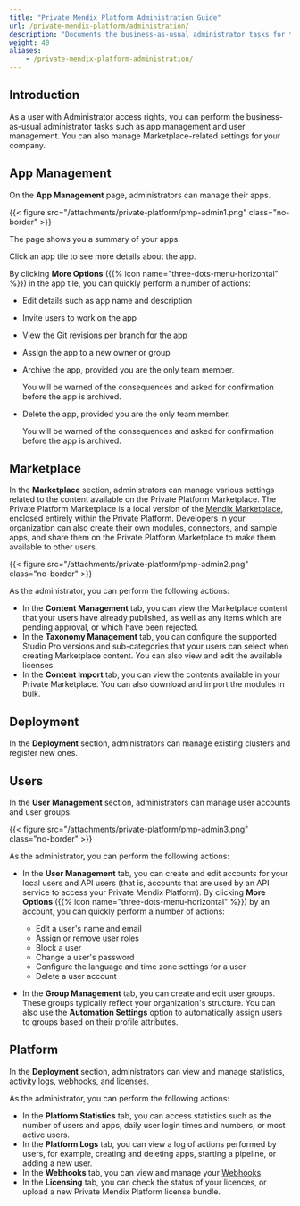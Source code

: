 ```yaml
---
title: "Private Mendix Platform Administration Guide"
url: /private-mendix-platform/administration/
description: "Documents the business-as-usual administrator tasks for the Private Mendix Platform."
weight: 40
aliases:
    - /private-mendix-platform-administration/
---
```


## Introduction

As a user with Administrator access rights, you can perform the business-as-usual administrator tasks such as app management and user management. You can also manage Marketplace-related settings for your company.

## App Management

On the **App Management** page, administrators can manage their apps.

{{< figure src="/attachments/private-platform/pmp-admin1.png" class="no-border" >}}

The page shows you a summary of your apps.

Click an app tile to see more details about the app.

By clicking **More Options** ({{% icon name="three-dots-menu-horizontal" %}}) in the app tile, you can quickly perform a number of actions:

* Edit details such as app name and description
* Invite users to work on the app
* View the Git revisions per branch for the app
* Assign the app to a new owner or group
* Archive the app, provided you are the only team member.
    
    You will be warned of the consequences and asked for confirmation before the app is archived.

* Delete the app, provided you are the only team member.
    
    You will be warned of the consequences and asked for confirmation before the app is archived.

## Marketplace

In the **Marketplace** section, administrators can manage various settings related to the content available on the Private Platform Marketplace. The Private Platform Marketplace is a local version of the [Mendix Marketplace](/appstore/overview/), enclosed entirely within the Private Platform. Developers in your organization can also create their own modules, connectors, and sample apps, and share them on the Private Platform Marketplace to make them available to other users.

{{< figure src="/attachments/private-platform/pmp-admin2.png" class="no-border" >}}

As the administrator, you can perform the following actions:

* In the **Content Management** tab, you can view the Marketplace content that your users have already published, as well as any items which are pending approval, or which have been rejected.
* In the **Taxonomy Management** tab, you can configure the supported Studio Pro versions and sub-categories that your users can select when creating Marketplace content. You can also view and edit the available licenses.
* In the **Content Import** tab, you can view the contents available in your Private Marketplace. You can also download and import the modules in bulk.

## Deployment

In the **Deployment** section, administrators can manage existing clusters and register new ones.

## Users

In the **User Management** section, administrators can manage user accounts and user groups.

{{< figure src="/attachments/private-platform/pmp-admin3.png" class="no-border" >}}

As the administrator, you can perform the following actions:

* In the **User Management** tab, you can create and edit accounts for your local users and API users (that is, accounts that are used by an API service to access your Private Mendix Platform). By clicking **More Options** ({{% icon name="three-dots-menu-horizontal" %}}) by an account, you can quickly perform a number of actions:

    * Edit a user's name and email
    * Assign or remove user roles
    * Block a user
    * Change a user's password
    * Configure the language and time zone settings for a user
    * Delete a user account

* In the **Group Management** tab, you can create and edit user groups. These groups typically reflect your organization's structure. You can also use the **Automation Settings** option to automatically assign users to groups based on their profile attributes.

## Platform

In the **Deployment** section, administrators can view and manage statistics, activity logs, webhooks, and licenses.

As the administrator, you can perform the following actions:

* In the **Platform Statistics** tab, you can access statistics such as the number of users and apps, daily user login times and numbers, or most active users.
* In the **Platform Logs** tab, you can view a log of actions performed by users, for example, creating and deleting apps, starting a pipeline, or adding a new user.
* In the **Webhooks** tab, you can view and manage your [Webhooks](/developerportal/deploy/webhooks/).
* In the **Licensing** tab, you can check the status of your licences, or upload a new Private Mendix Platform license bundle.
